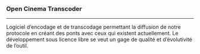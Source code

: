 ### Open Cinema Transcoder

---------------------
Logiciel d’encodage et de transcodage permettant la diffusion de notre protocole en créant des ponts avec ceux qui existent actuellement. Le développement sous licence libre se veut un gage de qualité et d’évolutivité de l’outil.
